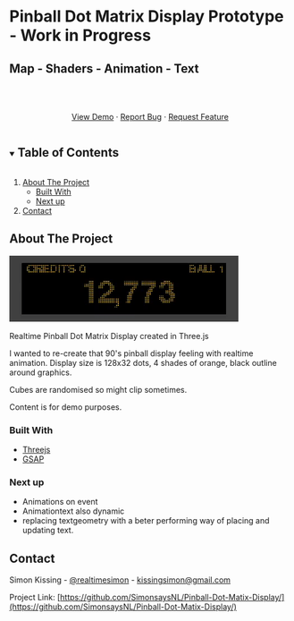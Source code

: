 # Pinball Dot Matrix Display Prototype - Work in Progress
## Map - Shaders - Animation - Text

<br />
<p align="center">
    <br />
    <a href="https://raw.githack.com/SimonsaysNL/Pinball-Dot-Matix-Display/main/backbox/index.html">View Demo</a>
    ·
    <a href="https://github.com/SimonsaysNL/Pinball-Dot-Matix-Display/issues">Report Bug</a>
    ·
    <a href="https://github.com/SimonsaysNL/Pinball-Dot-Matix-Display/issues">Request Feature</a>
  </p>
</p>



<!-- TABLE OF CONTENTS -->
<details open="open">
  <summary><h2 style="display: inline-block">Table of Contents</h2></summary>
  <ol>
    <li>
      <a href="#about-the-project">About The Project</a>
      <ul>
        <li><a href="#built-with">Built With</a></li>
          <li><a href="#next-up">Next up</a></li>
      </ul>
    </li>
    <li><a href="#contact">Contact</a></li>
  </ol>
</details>



<!-- ABOUT THE PROJECT -->
## About The Project

![](pinball-backbox-preview.gif)

Realtime Pinball Dot Matrix Display created in Three.js

I wanted to re-create that 90's pinball display feeling with realtime animation.
Display size is 128x32 dots, 4 shades of orange, black outline around graphics.

Cubes are randomised so might clip sometimes.

Content is for demo purposes.

### Built With

* [Threejs](https://threejs.org/)
* [GSAP](https://greensock.com/gsap/)

### Next up

* Animations on event
* Animationtext also dynamic
* replacing textgeometry with a beter performing way of placing and updating text.


<!-- CONTACT -->
## Contact


Simon Kissing - [@realtimesimon](https://twitter.com/realtimesimon) - kissingsimon@gmail.com

Project Link: [https://github.com/SimonsaysNL/Pinball-Dot-Matix-Display/](https://github.com/SimonsaysNL/Pinball-Dot-Matix-Display/)
